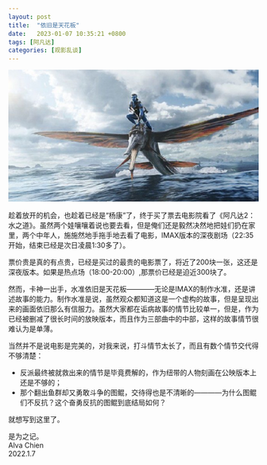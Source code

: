 ```yaml
---
layout: post
title:  "依旧是天花板"
date:   2023-01-07 10:35:21 +0800
tags: [阿凡达]
categories: [观影乱谈]
---
```


![The Post](/assets/uploads/2023/01/avtar2.jpg)

趁着放开的机会，也趁着已经是“杨康”了，终于买了票去电影院看了《阿凡达2：水之道》。虽然两个娃嚷嚷着说也要去看，但是俺们还是毅然决然地把娃们扔在家里，两个中年人，施施然地手拖手地去看了电影，IMAX版本的深夜剧场（22:35开始，结束已经是次日凌晨1:30多了）。

票价贵是真的有点贵，已经是买过的最贵的电影票了，将近了200块一张，这还是深夜版本。如果是热点场（18:00-20:00）,那票价已经是迫近300块了。

然而，卡神一出手，水准依旧是天花板————无论是IMAX的制作水准，还是讲述故事的能力。制作水准是说，虽然观众都知道这是一个虚构的故事，但是呈现出来的画面依旧那么有信服力。虽然大家都在诟病故事的情节比较单一，但是，作为已经被删减了很长时间的放映版本，而且作为三部曲中的中部，这样的故事情节很难认为是单薄。

当然并不是说电影是完美的，对我来说，打斗情节太长了，而且有数个情节交代得不够清楚：    
- 反派最终被就救出来的情节是毕竟费解的，作为纽带的人物刻画在公映版本上还是不够的；
- 那个翻出鱼群却又勇敢斗争的图鲲，交待得也是不清晰的————为什么图鲲们不反抗？这个奋勇反抗的图鲲到底结局如何？

就想写到这里了。


是为之记。   
Alva Chien   
2022.1.7   
